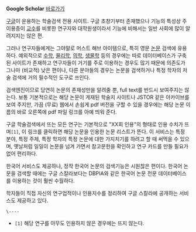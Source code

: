 **Google Scholar** [바로가기](http://scholar.google.com)

[구글](%EA%B5%AC%EA%B8%80.md)이 운용하는 학술검색 전용 사이트. 구글 초창기부터 존재했으나 기능의 특성상 주
이용층이 [교수](%EA%B5%90%EC%88%98.md)를 비롯한 연구자와 대학원생이라서 기능에 비해서는 일반 사회에 많이 알려지지는
않은 편.

그러나 연구자들에게는 그야말로 머스트 해브 아이템으로, 특히 영문 [논문](%EB%85%BC%EB%AC%B8.md) 검색에 유용하다.
예외적으로 [수학](%EC%88%98%ED%95%99.md),
[물리학](%EB%AC%BC%EB%A6%AC%ED%95%99.md), [의학](%EC%9D%98%ED%95%99.md),
[생물학](%EC%83%9D%EB%AC%BC%ED%95%99.md) 등의 경우에는 따로 데이터베이스가 구축된 사이트가 존재하고
연구자들이 거기를 주로 이용하는 경우도 많기 때문에 의존도가 그나마 (비교적) 낮은 편이나, 다른 분야들의 경우는 논문을 검색하거나 특정
학자의 저술 검색에 거의 필수적인 도구로 쓰인다.

검색엔진이므로 당연히 논문의 존재성만을 알려줄 뿐, full text를 반드시 보여주지는 않는다. 보통 기본적으로는 해당 논문이 게재된
학술지 사이트나 JSTOR 같은 아카이브를 보여 주지만, 가끔 (무료) 웹에서 손쉽게 pdf 버전을 구할 수 있을 경우에는 해당 논문 이름의
바로 오른쪽에 pdf 파일 링크를 아예 띄워 준다.

구글 학술검색에서 뜨는 모든 연구는 기본적으로 "XX회 인용"의 형태로 인용 수치가 뜨며`[1]`, 이 링크를 클릭하면 해당 논문을 인용한
논문 리스트가 뜬다. 이 서비스는 특정 분야, 특정 주제, 특정 학자의 특정 논문에 대한 가지치기를 하려고 할 때 써먹을 수 있으며,
옛날처럼 일일이 논문을 넘겨 가면서 참고문헌을 확인하고 연구 카드를 만들 필요가 없어 편리하다.

한국어 서비스도 제공하나, 정작 한국어 논문의 검색기능은 시원찮은 편이다. 한국어 논문을 검색할 때에는 구글 스칼라보다는 DBPIA와 같은
한국어 논문 전문 데이터베이스를 이용하는 것이 훨씬 수월하다.

학자들이 직접 자신의 연구업적이나 인용지수를 정리하여 구글 스칼라에 공개하는 서비스도 제공하고 있다.

`\----`

  * `[1]` 해당 연구를 아무도 인용하지 않은 경우에는 뜨지 않는다.

